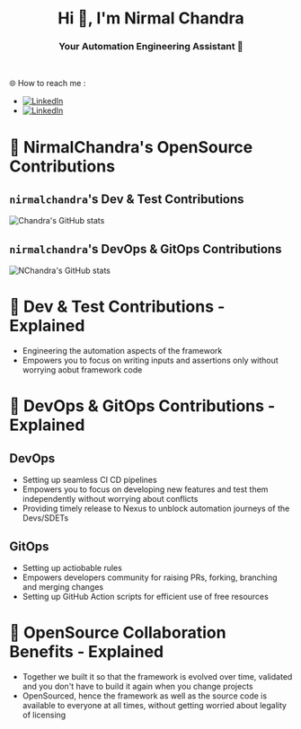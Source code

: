 <h1 align="center">Hi 👋, I'm Nirmal Chandra</h1>
<h3 align="center">Your Automation Engineering Assistant 💫</h3>

</br>

🌐 How to reach me : 
- [![LinkedIn](https://img.shields.io/badge/Book%20a%20Free%20Meeting(15min)-8A2BE2)](https://calendar.app.google/V99mEP5YBxbQ5xig7)
- [![LinkedIn](https://img.shields.io/badge/LinkedIn-%230077B5.svg?logo=linkedin&logoColor=white)](https://linkedin.com/in/ncnayak)


# 🔆 NirmalChandra's OpenSource Contributions
## `nirmalchandra`'s Dev & Test Contributions
![Chandra's GitHub stats](https://github-readme-stats.vercel.app/api?include_all_commits=true&username=nirmalchandra&show_icons=true&hide_rank=true&hide=stars&hide_title=true)

## `nirmalchandra`'s DevOps & GitOps Contributions
![NChandra's GitHub stats](https://github-readme-stats.vercel.app/api?include_all_commits=true&username=authorjapps&show_icons=true&hide_rank=false&hide_title=true)

# 🔆 Dev & Test Contributions - Explained
- Engineering the automation aspects of the framework
- Empowers you to focus on writing inputs and assertions only without worrying aobut framework code

# 🔆 DevOps & GitOps Contributions - Explained
## DevOps
- Setting up seamless CI CD pipelines
- Empowers you to focus on developing new features and test them independently without worrying about conflicts
- Providing timely release to Nexus to unblock automation journeys of the Devs/SDETs
## GitOps
- Setting up actiobable rules
- Empowers developers community for raising PRs, forking, branching and merging changes 
- Setting up GitHub Action scripts for efficient use of free resources

# 🔆 OpenSource Collaboration Benefits - Explained
- Together we built it so that the framework is evolved over time, validated and you don't have to build it again when you change projects
- OpenSourced, hence the framework as well as the source code is available to everyone at all times, without getting worried about legality of licensing 

<!--
## 📊 Detailed Dev Stats:
![](https://github-readme-streak-stats.herokuapp.com/?user=nirmalchandra&theme=vision-friendly-dark&hide_border=false)<br/>
![](https://github-readme-stats.vercel.app/api/top-langs/?username=nirmalchandra&theme=vision-friendly-dark&hide_border=false&include_all_commits=true&count_private=false&layout=compact)
-->

<!--
## 📊 Detailed Ops Stats:
![](https://github-readme-streak-stats.herokuapp.com/?user=nirmalchandra&theme=vision-friendly-dark&hide_border=false)<br/>
![](https://github-readme-stats.vercel.app/api/top-langs/?username=nirmalchandra&theme=vision-friendly-dark&hide_border=false&include_all_commits=true&count_private=false&layout=compact)
-->

<!--
**nirmalchandra/nirmalchandra** is a ✨ _special_ ✨ repository because its `README.md` (this file) appears on your GitHub profile.

Here are some ideas to get you started:

- 🔭 I’m currently working on ...
- 🌱 I’m currently learning ...
- 👯 I’m looking to collaborate on ...
- 🤔 I’m looking for help with ...
- 💬 Ask me about ...
- 📫 How to reach me: ...
- 😄 Pronouns: ...
- ⚡ Fun fact: ...
-->
